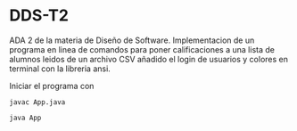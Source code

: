 # DDS-T2

ADA 2 de la materia de Diseño de Software. Implementacion de un programa en linea de comandos para poner calificaciones a una lista de alumnos leidos de un archivo CSV añadido el login de usuarios y colores en terminal con la libreria ansi.

Iniciar el programa con 

```
javac App.java

java App
```
